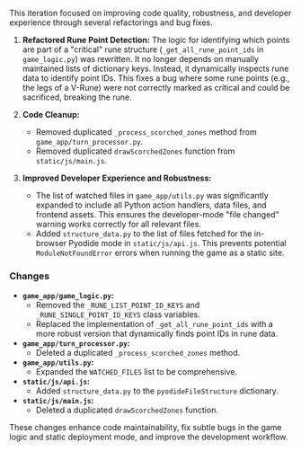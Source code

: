 This iteration focused on improving code quality, robustness, and developer experience through several refactorings and bug fixes.

1.  **Refactored Rune Point Detection:** The logic for identifying which points are part of a "critical" rune structure (`_get_all_rune_point_ids` in `game_logic.py`) was rewritten. It no longer depends on manually maintained lists of dictionary keys. Instead, it dynamically inspects rune data to identify point IDs. This fixes a bug where some rune points (e.g., the legs of a V-Rune) were not correctly marked as critical and could be sacrificed, breaking the rune.

2.  **Code Cleanup:**
    *   Removed duplicated `_process_scorched_zones` method from `game_app/turn_processor.py`.
    *   Removed duplicated `drawScorchedZones` function from `static/js/main.js`.

3.  **Improved Developer Experience and Robustness:**
    *   The list of watched files in `game_app/utils.py` was significantly expanded to include all Python action handlers, data files, and frontend assets. This ensures the developer-mode "file changed" warning works correctly for all relevant files.
    *   Added `structure_data.py` to the list of files fetched for the in-browser Pyodide mode in `static/js/api.js`. This prevents potential `ModuleNotFoundError` errors when running the game as a static site.

### Changes
*   **`game_app/game_logic.py`:**
    *   Removed the `_RUNE_LIST_POINT_ID_KEYS` and `_RUNE_SINGLE_POINT_ID_KEYS` class variables.
    *   Replaced the implementation of `_get_all_rune_point_ids` with a more robust version that dynamically finds point IDs in rune data.
*   **`game_app/turn_processor.py`:**
    *   Deleted a duplicated `_process_scorched_zones` method.
*   **`game_app/utils.py`:**
    *   Expanded the `WATCHED_FILES` list to be comprehensive.
*   **`static/js/api.js`:**
    *   Added `structure_data.py` to the `pyodideFileStructure` dictionary.
*   **`static/js/main.js`:**
    *   Deleted a duplicated `drawScorchedZones` function.

These changes enhance code maintainability, fix subtle bugs in the game logic and static deployment mode, and improve the development workflow.